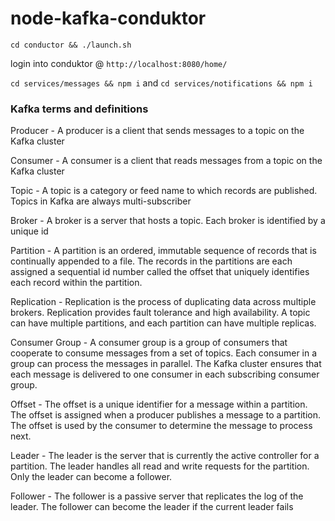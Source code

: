 # node-kafka-conduktor

`cd conductor && ./launch.sh`

login into conduktor @ `http://localhost:8080/home/`

`cd services/messages && npm i` and `cd services/notifications && npm i`








### Kafka terms and definitions

Producer - A producer is a client that sends messages to a topic on the Kafka cluster

Consumer - A consumer is a client that reads messages from a topic on the Kafka cluster

Topic - A topic is a category or feed name to which records are published. Topics in Kafka are always multi-subscriber

Broker - A broker is a server that hosts a topic. Each broker is identified by a unique id

Partition - A partition is an ordered, immutable sequence of records that is continually appended to a file. The records in the partitions are each assigned a sequential id number called the offset that uniquely identifies each record within the partition.

Replication - Replication is the process of duplicating data across multiple brokers. Replication provides fault tolerance and high availability. A topic can have multiple partitions, and each partition can have multiple replicas.

Consumer Group - A consumer group is a group of consumers that cooperate to consume messages from a set of topics. Each consumer in a group can process the messages in parallel. The Kafka cluster ensures that each message is delivered to one consumer in each subscribing consumer group.

Offset - The offset is a unique identifier for a message within a partition. The offset is assigned when a producer publishes a message to a partition. The offset is used by the consumer to determine the message to process next.

Leader - The leader is the server that is currently the active controller for a partition. The leader handles all read and write requests for the partition. Only the leader can become a follower.

Follower - The follower is a passive server that replicates the log of the leader. The follower can become the leader if the current leader fails